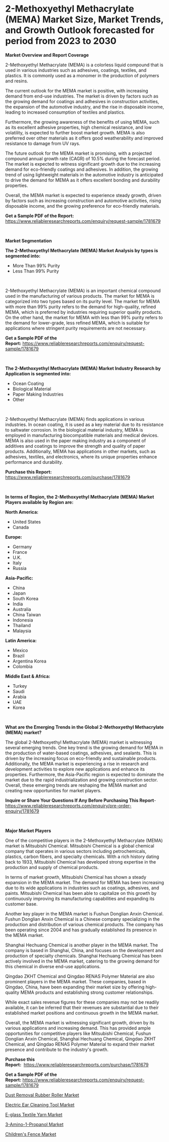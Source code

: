 <p><h1>2-Methoxyethyl Methacrylate (MEMA) Market Size, Market Trends, and Growth Outlook forecasted for period from 2023 to 2030</h1></p><p><strong>Market Overview and Report Coverage</strong></p>
<p><p>2-Methoxyethyl Methacrylate (MEMA) is a colorless liquid compound that is used in various industries such as adhesives, coatings, textiles, and plastics. It is commonly used as a monomer in the production of polymers and resins.</p><p>The current outlook for the MEMA market is positive, with increasing demand from end-use industries. The market is driven by factors such as the growing demand for coatings and adhesives in construction activities, the expansion of the automotive industry, and the rise in disposable income, leading to increased consumption of textiles and plastics.</p><p>Furthermore, the growing awareness of the benefits of using MEMA, such as its excellent adhesive properties, high chemical resistance, and low volatility, is expected to further boost market growth. MEMA is also preferred over other materials as it offers good weatherability and improved resistance to damage from UV rays.</p><p>The future outlook for the MEMA market is promising, with a projected compound annual growth rate (CAGR) of 10.5% during the forecast period. The market is expected to witness significant growth due to the increasing demand for eco-friendly coatings and adhesives. In addition, the growing trend of using lightweight materials in the automotive industry is anticipated to drive the demand for MEMA as it offers excellent bonding and durability properties.</p><p>Overall, the MEMA market is expected to experience steady growth, driven by factors such as increasing construction and automotive activities, rising disposable income, and the growing preference for eco-friendly materials.</p></p>
<p><strong>Get a Sample PDF of the Report:</strong> <a href="https://www.reliableresearchreports.com/enquiry/request-sample/1781679">https://www.reliableresearchreports.com/enquiry/request-sample/1781679</a></p>
<p>&nbsp;</p>
<p><strong>Market Segmentation</strong></p>
<p><strong>The 2-Methoxyethyl Methacrylate (MEMA) Market Analysis by types is segmented into:</strong></p>
<p><ul><li>More Than 99% Purity</li><li>Less Than 99% Purity</li></ul></p>
<p>&nbsp;</p>
<p><p>2-Methoxyethyl Methacrylate (MEMA) is an important chemical compound used in the manufacturing of various products. The market for MEMA is categorized into two types based on its purity level. The market for MEMA with more than 99% purity refers to the demand for high-quality, refined MEMA, which is preferred by industries requiring superior quality products. On the other hand, the market for MEMA with less than 99% purity refers to the demand for lower-grade, less refined MEMA, which is suitable for applications where stringent purity requirements are not necessary.</p></p>
<p><strong>Get a Sample PDF of the Report:</strong>&nbsp;<a href="https://www.reliableresearchreports.com/enquiry/request-sample/1781679">https://www.reliableresearchreports.com/enquiry/request-sample/1781679</a></p>
<p>&nbsp;</p>
<p><strong>The 2-Methoxyethyl Methacrylate (MEMA) Market Industry Research by Application is segmented into:</strong></p>
<p><ul><li>Ocean Coating</li><li>Biological Material</li><li>Paper Making Industries</li><li>Other</li></ul></p>
<p>&nbsp;</p>
<p><p>2-Methoxyethyl Methacrylate (MEMA) finds applications in various industries. In ocean coating, it is used as a key material due to its resistance to saltwater corrosion. In the biological material industry, MEMA is employed in manufacturing biocompatible materials and medical devices. MEMA is also used in the paper making industry as a component of additives and coatings to improve the strength and quality of paper products. Additionally, MEMA has applications in other markets, such as adhesives, textiles, and electronics, where its unique properties enhance performance and durability.</p></p>
<p><strong>Purchase this Report:</strong>&nbsp; <a href="https://www.reliableresearchreports.com/purchase/1781679">https://www.reliableresearchreports.com/purchase/1781679</a></p>
<p>&nbsp;</p>
<p><strong>In terms of Region, the 2-Methoxyethyl Methacrylate (MEMA) Market Players available by Region are:</strong></p>
<p>
    <p> <strong> North America: </strong>
        <ul>
            <li>United States</li>
            <li>Canada</li>
        </ul>
        </p> 
    <p> <strong> Europe: </strong>
        <ul>
            <li>Germany</li>
            <li>France</li>
            <li>U.K.</li>
            <li>Italy</li>
            <li>Russia</li>
        </ul>
        </p> 
    <p> <strong> Asia-Pacific: </strong>
        <ul>
            <li>China</li>
            <li>Japan</li>
            <li>South Korea</li>
            <li>India</li>
            <li>Australia</li>
            <li>China Taiwan</li>
            <li>Indonesia</li>
            <li>Thailand</li>
            <li>Malaysia</li>
        </ul>
        </p> 
    <p> <strong> Latin America: </strong>
        <ul>
            <li>Mexico</li>
            <li>Brazil</li>
            <li>Argentina Korea</li>
            <li>Colombia</li>
        </ul>
        </p> 
    <p> <strong> Middle East & Africa: </strong>
        <ul>
            <li>Turkey</li>
            <li>Saudi</li>
            <li>Arabia</li>
            <li>UAE</li>
            <li>Korea</li>
        </ul>
    </p>
    </p>
<p>&nbsp;</p>
<p><strong>What are the Emerging Trends in the Global 2-Methoxyethyl Methacrylate (MEMA) market?</strong></p>
<p><p>The global 2-Methoxyethyl Methacrylate (MEMA) market is witnessing several emerging trends. One key trend is the growing demand for MEMA in the production of water-based coatings, adhesives, and sealants. This is driven by the increasing focus on eco-friendly and sustainable products. Additionally, the MEMA market is experiencing a rise in research and development activities to explore new applications and enhance its properties. Furthermore, the Asia-Pacific region is expected to dominate the market due to the rapid industrialization and growing construction sector. Overall, these emerging trends are reshaping the MEMA market and creating new opportunities for market players.</p></p>
<p><strong>Inquire or Share Your Questions If Any Before Purchasing This Report</strong>- <a href="https://www.reliableresearchreports.com/enquiry/pre-order-enquiry/1781679">https://www.reliableresearchreports.com/enquiry/pre-order-enquiry/1781679</a></p>
<p>&nbsp;</p>
<p><strong>Major Market Players</strong></p>
<p><p>One of the competitive players in the 2-Methoxyethyl Methacrylate (MEMA) market is Mitsubishi Chemical. Mitsubishi Chemical is a global chemical company that operates in various sectors including petrochemicals, plastics, carbon fibers, and specialty chemicals. With a rich history dating back to 1933, Mitsubishi Chemical has developed strong expertise in the production and supply of chemical products.</p><p>In terms of market growth, Mitsubishi Chemical has shown a steady expansion in the MEMA market. The demand for MEMA has been increasing due to its wide applications in industries such as coatings, adhesives, and paints. Mitsubishi Chemical has been able to capitalize on this growth by continuously improving its manufacturing capabilities and expanding its customer base.</p><p>Another key player in the MEMA market is Fushun Donglian Anxin Chemical. Fushun Donglian Anxin Chemical is a Chinese company specializing in the production and distribution of various chemical products. The company has been operating since 2004 and has gradually established its presence in the MEMA market.</p><p>Shanghai Hechuang Chemical is another player in the MEMA market. The company is based in Shanghai, China, and focuses on the development and production of specialty chemicals. Shanghai Hechuang Chemical has been actively involved in the MEMA market, catering to the growing demand for this chemical in diverse end-use applications.</p><p>Qingdao ZKHT Chemical and Qingdao RENAS Polymer Material are also prominent players in the MEMA market. These companies, based in Qingdao, China, have been expanding their market size by offering high-quality MEMA products and establishing strong customer relationships.</p><p>While exact sales revenue figures for these companies may not be readily available, it can be inferred that their revenues are substantial due to their established market positions and continuous growth in the MEMA market.</p><p>Overall, the MEMA market is witnessing significant growth, driven by its various applications and increasing demand. This has provided ample opportunities for competitive players like Mitsubishi Chemical, Fushun Donglian Anxin Chemical, Shanghai Hechuang Chemical, Qingdao ZKHT Chemical, and Qingdao RENAS Polymer Material to expand their market presence and contribute to the industry's growth.</p></p>
<p><strong>Purchase this Report:</strong>&nbsp;&nbsp;<a href="https://www.reliableresearchreports.com/purchase/1781679">https://www.reliableresearchreports.com/purchase/1781679</a></p>
<p></p>
<p><strong>Get a Sample PDF of the Report:</strong>&nbsp;<a href="https://www.reliableresearchreports.com/enquiry/request-sample/1781679">https://www.reliableresearchreports.com/enquiry/request-sample/1781679</a></p>
<p><p><a href="https://www.linkedin.com/pulse/dust-removal-rubber-roller-market-size-share-global-analysis-v45ge/">Dust Removal Rubber Roller Market</a></p><p><a href="https://www.linkedin.com/pulse/electric-ear-cleaning-tool-market-share-amp-new-trends-kbuee/">Electric Ear Cleaning Tool Market</a></p><p><a href="https://github.com/GroverBarry/Market-Research-Report-List-2/blob/main/e-glass-textile-yarn-market.md">E-glass Textile Yarn Market</a></p><p><a href="https://github.com/RickHolmes3/Market-Research-Report-List-2/blob/main/3-amino-1-propanol-market.md">3-Amino-1-Propanol Market</a></p><p><a href="https://www.linkedin.com/pulse/childrens-fence-market-challenges-opportunities-growth-4wb5e/">Children's Fence Market</a></p></p>